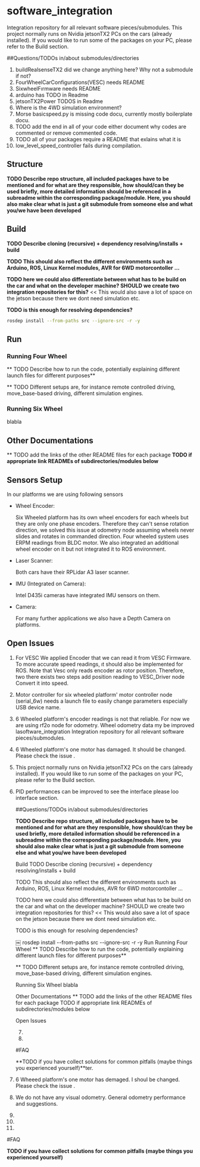 # software_integration

Integration repository for all relevant software pieces/submodules.
This project normally runs on Nvidia jetsonTX2 PCs on the cars (already installed).
If you would like to run some of the packages on your PC, please refer to the Build section.


##Questions/TODOs in/about submodules/directories

1. buildRealsenseTX2 did we change anything here? Why not a submodule if not?
2. FourWheelCarConfigurations(VESC) needs README
3. SixwheelFırmware needs README
4. arduino has TODO in Readme
5. jetsonTX2Power TODOS in Readme
6. Where is the 4WD simulation environment?
7. Morse basicspeed.py is missing code docu, currently mostly boilerplate docu.
8. TODO add the end in all of your code either document why codes are commented or remove commented code.
9. TODO all of your packages require a README that exlains what it is
10. low_level_speed_controller fails during compilation.


## Structure

**TODO Describe repo structure, all included packages have to be mentioned and for what are they responsible, how should/can they be used briefly, more detailed information should be referenced in a subreadme within the corresponding package/module. Here, you should also make clear what is just a git submodule from someone else and what you/we have been developed**


## Build

**TODO Describe cloning (recursive) + dependency resolving/installs + build**

**TODO This should also reflect the different environments such as Arduino, ROS, Linux Kernel modules, AVR for 6WD motorcontoller ...**

**TODO here we could also differentiate between what has to be build on the car and what on the developer machine? SHOULD we create two integration repositories for this?** << This would also save a lot of space on the jetson because there we dont need simulation etc.

**TODO is this enough for resolving dependencies?**

```bash
rosdep install --from-paths src --ignore-src -r -y
```

## Run

### Running Four Wheel
** TODO Describe how to run the code, potentially explaining different launch files for different purposes**

** TODO Different setups are, for instance remote controlled driving, move_base-based driving, different simulation engines.

### Running Six Wheel
blabla


## Other Documentations

** TODO add the links of the other README files for each package
**TODO if appropriate link READMEs of subdirectories/modules below**


## Sensors Setup

In our platforms we are using following sensors

- Wheel Encoder:

  Six Wheeled platform has its own wheel encoders for each wheels but they are only one phase encoders. Therefore they can't sense rotation direction, we solved this issue at odometry node assuming wheels never slides and rotates in commanded direction. Four wheeled system uses ERPM readings from BLDC motor. We also integrated an additional wheel encoder on it but not integrated it to ROS environment.

- Laser Scanner:

  Both cars have their RPLidar A3 laser scanner.

- IMU (Integrated on Camera):

  Intel D435i cameras have integrated IMU sensors on them.

- Camera:

  For  many further applications we also have a Depth Camera on  platforms.


## Open Issues
 1. For VESC We applied Encoder that we can read it from VESC Firmware. To more accurate speed readings, ıt should also be implemented for ROS. Note that Vesc only reads
 encoder as rotor position. Therefore, two there exists two steps add position reading to VESC_Driver node Convert it into speed.

 2. Motor controller for six wheeled platform' motor controller node (serial_6w) needs a launch file to easily change parameters especially USB device name.

 3. 6 Wheeled platform's encoder readings is not that reliable. For now we are using rf2o node for odometry. Wheel odometry data my be improved lasoftware_integration
     Integration repository for all relevant software pieces/submodules.

 4. 6 Wheeled platform's one motor has damaged. It should be changed. Please check the issue .

 5. This project normally runs on Nvidia jetsonTX2 PCs on the cars (already installed).
     If you would like to run some of the packages on your PC, please refer to the Build section.

 6. PID performances can be improved to see the interface please loo interface section.





     ##Questions/TODOs in/about submodules/directories

     **TODO Describe repo structure, all included packages have to be mentioned and for what are they responsible, how should/can they be used briefly, more detailed information should be referenced in a subreadme within the corresponding package/module. Here, you should also make clear what is just a git submodule from someone else and what you/we have been developed**

     Build
     TODO Describe cloning (recursive) + dependency resolving/installs + build

     TODO This should also reflect the different environments such as Arduino, ROS, Linux Kernel modules, AVR for 6WD motorcontoller ...

     TODO here we could also differentiate between what has to be build on the car and what on the developer machine? SHOULD we create two integration repositories for this? << This would also save a lot of space on the jetson because there we dont need simulation etc.

     TODO is this enough for resolving dependencies?

     ￼
     rosdep install --from-paths src --ignore-src -r -y
     Run
     Running Four Wheel
     ** TODO Describe how to run the code, potentially explaining different launch files for different purposes**

     ** TODO Different setups are, for instance remote controlled driving, move_base-based driving, different simulation engines.

     Running Six Wheel
     blabla

     Other Documentations
     ** TODO add the links of the other README files for each package
     TODO if appropriate link READMEs of subdirectories/modules below





     Open Issues

      7.

      8.

     #FAQ

     **TODO if you have collect solutions for common pitfalls (maybe things you experienced yourself)**ter.

 7. 6 Wheeed platform's one motor has demaged. I shoul be changed. Please check the issue .

 8. We do not have any visual odometry. General odometry performance and suggestions.

 9.

 7.

 8.

#FAQ

**TODO if you have collect solutions for common pitfalls (maybe things you experienced yourself)**
